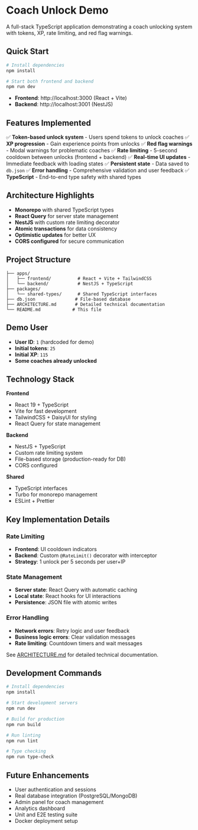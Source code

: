 # Coach Unlock Demo

A full-stack TypeScript application demonstrating a coach unlocking system with tokens, XP, rate limiting, and red flag warnings.

## Quick Start

```bash
# Install dependencies
npm install

# Start both frontend and backend
npm run dev
```

- **Frontend**: http://localhost:3000 (React + Vite)
- **Backend**: http://localhost:3001 (NestJS)

## Features Implemented

✅ **Token-based unlock system** - Users spend tokens to unlock coaches
✅ **XP progression** - Gain experience points from unlocks
✅ **Red flag warnings** - Modal warnings for problematic coaches
✅ **Rate limiting** - 5-second cooldown between unlocks (frontend + backend)
✅ **Real-time UI updates** - Immediate feedback with loading states
✅ **Persistent state** - Data saved to `db.json`
✅ **Error handling** - Comprehensive validation and user feedback
✅ **TypeScript** - End-to-end type safety with shared types

## Architecture Highlights

- **Monorepo** with shared TypeScript types
- **React Query** for server state management
- **NestJS** with custom rate limiting decorator
- **Atomic transactions** for data consistency
- **Optimistic updates** for better UX
- **CORS configured** for secure communication

## Project Structure

```
├── apps/
│   ├── frontend/          # React + Vite + TailwindCSS
│   └── backend/           # NestJS + TypeScript
├── packages/
│   └── shared-types/      # Shared TypeScript interfaces
├── db.json               # File-based database
├── ARCHITECTURE.md       # Detailed technical documentation
└── README.md            # This file
```

## Demo User

- **User ID**: `1` (hardcoded for demo)
- **Initial tokens**: `25`
- **Initial XP**: `115`
- **Some coaches already unlocked**

## Technology Stack

**Frontend**

- React 19 + TypeScript
- Vite for fast development
- TailwindCSS + DaisyUI for styling
- React Query for state management

**Backend**

- NestJS + TypeScript
- Custom rate limiting system
- File-based storage (production-ready for DB)
- CORS configured

**Shared**

- TypeScript interfaces
- Turbo for monorepo management
- ESLint + Prettier

## Key Implementation Details

### Rate Limiting

- **Frontend**: UI cooldown indicators
- **Backend**: Custom `@RateLimit()` decorator with interceptor
- **Strategy**: 1 unlock per 5 seconds per user+IP

### State Management

- **Server state**: React Query with automatic caching
- **Local state**: React hooks for UI interactions
- **Persistence**: JSON file with atomic writes

### Error Handling

- **Network errors**: Retry logic and user feedback
- **Business logic errors**: Clear validation messages
- **Rate limiting**: Countdown timers and wait messages

See [ARCHITECTURE.md](./ARCHITECTURE.md) for detailed technical documentation.

## Development Commands

```bash
# Install dependencies
npm install

# Start development servers
npm run dev

# Build for production
npm run build

# Run linting
npm run lint

# Type checking
npm run type-check
```

## Future Enhancements

- User authentication and sessions
- Real database integration (PostgreSQL/MongoDB)
- Admin panel for coach management
- Analytics dashboard
- Unit and E2E testing suite
- Docker deployment setup
